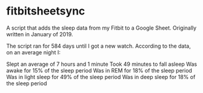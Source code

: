 # fitbitsheetsync
A script that adds the sleep data from my Fitbit to a Google Sheet.
Originally written in January of 2019.

The script ran for 584 days until I got a new watch.
According to the data, on an average night I:

Slept an average of 7 hours and 1 minute
Took 49 minutes to fall asleep
Was awake for 15% of the sleep period
Was in REM for 18% of the sleep period
Was in light sleep for 49% of the sleep period
Was in deep sleep for 18% of the sleep period

